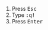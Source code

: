 <div>
        <ol>
          <li>Press <kbd> Esc </kbd></li>
          <li>
            Type
            <kbd class="padding"> :q! </kbd>
          </li>
          <li>Press <kbd> Enter </kbd></li>
        </ol>
      </div>
      
